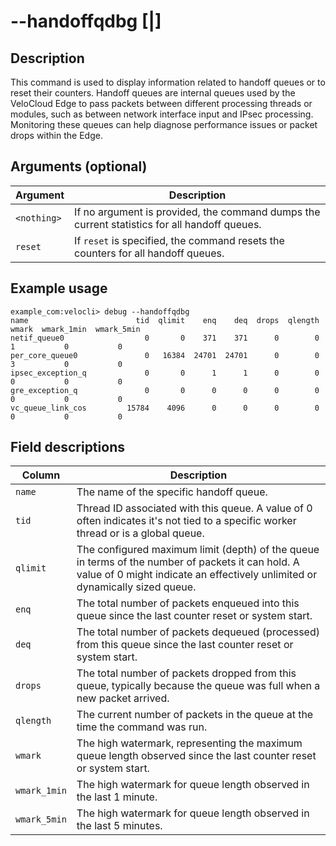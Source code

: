 #	--handoffqdbg [<nothing>|<reset>]

##	Description
This command is used to display information related to handoff queues or to reset their counters. Handoff queues are internal queues used by the VeloCloud Edge to pass packets between different processing threads or modules, such as between network interface input and IPsec processing. Monitoring these queues can help diagnose performance issues or packet drops within the Edge.

##  Arguments (optional)
| Argument | Description |
|---|---|
| `<nothing>` | If no argument is provided, the command dumps the current statistics for all handoff queues. |
| `reset` | If `reset` is specified, the command resets the counters for all handoff queues. |

##  Example usage
```
example_com:velocli> debug --handoffqdbg
name                        tid  qlimit    enq    deq  drops  qlength  wmark  wmark_1min  wmark_5min
netif_queue0                  0       0    371    371      0        0      1           0           0
per_core_queue0               0   16384  24701  24701      0        0      3           0           0
ipsec_exception_q             0       0      1      1      0        0      0           0           0
gre_exception_q               0       0      0      0      0        0      0           0           0
vc_queue_link_cos         15784    4096      0      0      0        0      0           0           0
```

##  Field descriptions
| Column | Description |
|---|---|
| `name` | The name of the specific handoff queue. |
| `tid` | Thread ID associated with this queue. A value of 0 often indicates it's not tied to a specific worker thread or is a global queue. |
| `qlimit` | The configured maximum limit (depth) of the queue in terms of the number of packets it can hold. A value of 0 might indicate an effectively unlimited or dynamically sized queue. |
| `enq` | The total number of packets enqueued into this queue since the last counter reset or system start. |
| `deq` | The total number of packets dequeued (processed) from this queue since the last counter reset or system start. |
| `drops` | The total number of packets dropped from this queue, typically because the queue was full when a new packet arrived. |
| `qlength` | The current number of packets in the queue at the time the command was run. |
| `wmark` | The high watermark, representing the maximum queue length observed since the last counter reset or system start. |
| `wmark_1min` | The high watermark for queue length observed in the last 1 minute. |
| `wmark_5min` | The high watermark for queue length observed in the last 5 minutes. |